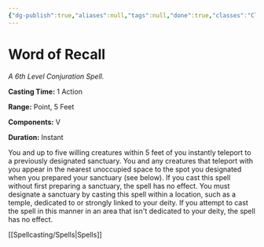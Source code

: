 ```yaml
---
{"dg-publish":true,"aliases":null,"tags":null,"done":true,"classes":"Cleric,","spellLevel":6,"school":"Conjuration","source":"PHB","permalink":"/spells/word-of-recall/","dgHomeLink":false,"dgPassFrontmatter":true}
---
```


# Word of Recall
*A 6th Level Conjuration Spell.*

**Casting Time:** 1 Action

**Range:** Point, 5 Feet

**Components:** V 

**Duration:** Instant

You and up to five willing creatures within 5 feet of you instantly teleport to a previously designated sanctuary. You and any creatures that teleport with you appear in the nearest unoccupied space to the spot you designated when you prepared your sanctuary (see below). If you cast this spell without first preparing a sanctuary, the spell has no effect.
You must designate a sanctuary by casting this spell within a location, such as a temple, dedicated to or strongly linked to your deity. If you attempt to cast the spell in this manner in an area that isn't dedicated to your deity, the spell has no effect.

[[Spellcasting/Spells|Spells]]